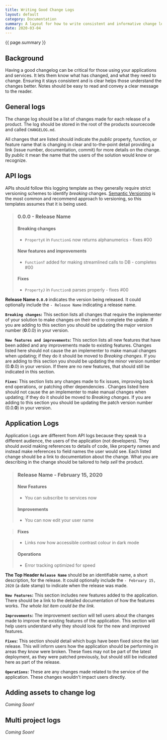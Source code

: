 ```yaml
---
title: Writing Good Change Logs
layout: default
category: Documentation
summary: A layout for how to write consistent and informative change logs that are meaningful to those reading them.
date: 2020-03-04
---
```


{{ page.summary }}

## Background

Having a good changelog can be critical for those using your applications and services.
It lets them know what has changed, and what they need to change.
Ensuring it stays consistent and is clear helps those understand the changes better.
Notes should be easy to read and convey a clear message to the reader.

## General logs

The change log should be a list of changes made for each release of a product.
The log should be stored in the root of the products sourcecode and called `CHANGELOG.md`.

All changes that are listed should indicate the _public_ property, function, or feature name that is changing in clear and to-the-point detail providing a link (issue number, documentation, commit) for more details on the change.
By _public_ it mean the name that the users of the solution would know or recognize.

## API logs

APIs should follow this logging template as they generally require strict versioning schemes to identify _breaking_ changes.
[Semantic Versioning](https://semver.org/) is the most common and recommend approach to versioning, so this templates assumes that it is being used.

> ### 0.0.0 - Release Name
>
> #### Breaking changes
>
> - `PropertyX` in `FunctionG` now returns alphanumerics - fixes #00
>
> #### New features and improvements
>
> - `FunctionT` added for making streamlined calls to DB - completes #00
>
> #### Fixes
>
> - `PropertyJ` in `FunctionB` parses properly - fixes #00
>

**Release Name `0.0.0`** indicates the version being released.
It could optionally include the `- Release Name` indicating a release name.

**`Breaking changes`:** This section lists all changes that require the implementer of your solution to make changes on their end to complete the update.
If you are adding to this section you should be updating the major version number (**0**.0.0) in your version.

**`New features and improvements`:** This section lists all new features that have been added and any improvements made to existing features.
Changes listed here should not cause the an implementer to make manual changes when updating; if they do it should be moved to _Breaking changes_.
If you are adding to this section you should be updating the minor version number (0.**0**.0) in your version.
If there are no new features, that should still be indicated in this section.

**`Fixes`:** This section lists any changes made to fix issues, improving back end operations, or patching other dependencies .
Changes listed here should not cause the an implementer to make manual changes when updating; if they do it should be moved to _Breaking changes_.
If you are adding to this section you should be updating the patch version number (0.0.**0**) in your version.

## Application Logs

Application Logs are different from API logs because they speak to a different audience, the users of the application (not developers).
They should avoid making references to details of code, like property names and instead make references to field names the user would see.
Each listed change should be a link to documentation about the change.
What you are describing in the change should be tailored to help _sell_ the product.

> ### Release Name - February 15, 2020
>
> #### New Features
>
> - You can subscribe to services now
>
> #### Improvements
>
> - You can now edit your user name
>
<!-- ignore duplicate header -->
<!-- markdownlint-disable MD024 -->
> #### Fixes
<!-- markdownlint-enable MD024 -->
>
> - Links now how accessible contrast colour in dark mode
>
> #### Operations
>
> - Error tracking optimized for speed
>

**The Top Header `Release Name`** should be an identifiable name, a short description, for the release.
It could optionally include the `- February 15, 2020` (a date stamp) to indicate when the release was made.

**`New Features`:** This section includes new features added to the application.
There should be a link to the detailed documentation of how the features works.
_The whole list item could be the link._

**`Improvements`:** The improvement section will tell users about the changes made to improve the existing features of the application.
This section will help users understand why they should look for the new and improved features.

**`Fixes`:** This section should detail which bugs have been fixed since the last release.
This will inform users how the application should be performing in areas they know were broken.
These fixes may not be part of the latest deployment, as they were patched previously, but should still be indicated here as part of the release.

**`Operations`:** These are any changes made related to the service of the application.
These changes wouldn't impact users directly.

## Adding assets to change log

_Coming Soon!_

## Multi project logs

_Coming Soon!_

